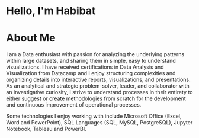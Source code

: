 # Hello, I'm Habibat 

# About Me
I am a Data enthusiast with passion for analyzing the underlying patterns within large datasets, and sharing them in simple, easy to understand visualizations. I have received certifications in Data Analysis and Visualization from Datacamp and I enjoy structuring complexities and organizing details into interactive reports, visualizations, and presentations. As an analytical and strategic problem-solver, leader, and collaborator with an investigative curiosity, I strive to understand processes in their entirety to either suggest or create methodologies from scratch for the development and continuous improvement of operational processes.

Some technologies I enjoy working with include Microsoft Office (Excel, Word and PowerPoint), SQL Languages (SQL, MySQL, PostgreSQL), Jupyter Notebook, Tableau and PowerBI.
